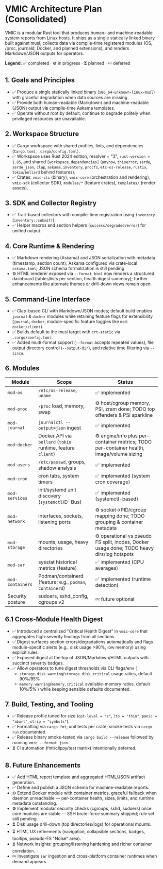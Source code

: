 # VMIC Architecture Plan (Consolidated)

VMIC is a modular Rust tool that produces human- and machine-readable system reports from Linux hosts. It ships as a single statically linked binary built against musl, collects data via compile-time registered modules (OS, /proc, journald, Docker, and planned extensions), and renders Markdown/JSON outputs for operators.

**Legend:** ✅ completed · ⚙️ in progress · ⏳ planned · 💤 deferred

## 1. Goals and Principles
- ✅ Produce a single statically linked binary (`x86_64-unknown-linux-musl`) with graceful degradation when data sources are missing.
- ✅ Provide both human-readable (Markdown) and machine-readable (JSON) output via compile-time Askama templates.
- ✅ Operate without root by default; continue to degrade politely when privileged resources are unavailable.

## 2. Workspace Structure
- ✅ Cargo workspace with shared profiles, lints, and dependencies (`Cargo.toml`, `.cargo/config.toml`).
- ✅ Workspace uses Rust 2024 edition, resolver = "3", `rust-version = 1.85`, and shared `[workspace.dependencies]` (`anyhow`, `thiserror`, `serde`, `serde_json`, `clap`, `askama`, `inventory`, `procfs`, `etc-os-release`, `rustix`, `tokio`/`bollard` behind features).
- ✅ Crates: `vmic-cli` (binary), `vmic-core` (orchestration and rendering), `vmic-sdk` (collector SDK), `modules/*` (feature crates), `templates/` (render assets).

## 3. SDK and Collector Registry
- ✅ Trait-based collectors with compile-time registration using `inventory` (`inventory::submit!`).
- ✅ Helper macros and section helpers (`success/degraded/error`) for unified output.

## 4. Core Runtime & Rendering
- ✅ Markdown rendering (Askama) and JSON serialization with metadata (timestamp, section count); Askama configured via crate-local `askama.toml`; JSON schema formalization is still pending.
- ⚙️ HTML renderer exposed via `--format html` now renders a structured dashboard (tables/lists per section, health digest summary); further enhancements like alternate themes or drill-down views remain open.

## 5. Command-Line Interface
- ✅ Clap-based CLI with Markdown/JSON modes; default build enables `journal` & `docker` modules while retaining feature flags for extensibility (`journal`, `docker`, module-specific feature toggles like `mod-docker/client`).
- ✅ Builds default to the musl target with `crt-static` via `.cargo/config.toml`.
- ✅ Added multi-format support (`--format` accepts repeated values), file output directory control (`--output-dir`), and relative time filtering via `--since`.

## 6. Modules
| Module | Scope | Status |
| --- | --- | --- |
| `mod-os` | `/etc/os-release`, `uname` | ✅ implemented |
| `mod-proc` | `/proc` load, memory, swap | ⚙️ host/cgroup memory, PSI, zram done; TODO top offenders & PSI sparkline |
| `mod-journal` | `journalctl --output=json` ingest | ✅ implemented |
| `mod-docker` | Docker API via `bollard` (`tokio` runtime, feature `client`) | ⚙️ engine/info plus per-container metrics; TODO per-container health, image/volume sizing |
| `mod-users` | `/etc/passwd`, groups, shadow analysis | ✅ implemented |
| `mod-cron` | cron tabs, system timers | ✅ implemented (system cron coverage) |
| `mod-services` | init/systemd unit discovery (`systemctl`/D-Bus) | ✅ implemented (systemctl-based) |
| `mod-network` | interfaces, sockets, listening ports | ⚙️ socket→PID/cgroup mapping done; TODO grouping & container metadata |
| `mod-storage` | mounts, usage, heavy directories | ⚙️ operational vs pseudo FS split, inodes, Docker usage done; TODO heavy dirs/log hotspots |
| `mod-sar` | sysstat historical metrics (feature) | ✅ implemented (CPU averages) |
| `mod-containers` | Podman/containerd (feature; e.g., `podman`, `containerd`) | ✅ implemented (runtime detection) |
| Security posture | sudoers, sshd_config, cgroups v2 | 💤 future optional |

## 6.1 Cross-Module Health Digest
- ✅ Introduced a centralized "Critical Health Digest" in `vmic-core` that aggregates high-severity findings from all sections.
- ✅ Digest surfaces section errors/degradations automatically and flags module-specific alerts (e.g., disk usage >90%, low memory) using explicit rules.
- ✅ Exposed digest at the top of JSON/Markdown/HTML outputs with succinct severity badges.
- ✅ Allow operators to tune digest thresholds via CLI flags/env (
  - `storage.disk_warning`/`storage.disk_critical` usage ratios, default 90%/95%
  - `memory.warning`/`memory.critical` available-memory ratios, default 10%/5%
  ) while keeping sensible defaults documented.

## 7. Build, Testing, and Tooling
- ✅ Release profile tuned for size (`opt-level = "z"`, `lto = "thin"`, `panic = "abort"`, `strip = "symbols"`).
- ✅ Formatting via `cargo fmt`; unit tests per crate; smoke tests via `cargo run` documented.
- ✅ Release binary smoke-tested via `cargo build --release` followed by running `vmic --format json`.
- ⏳ CI automation (fmt/clippy/test matrix) intentionally deferred.

## 8. Future Enhancements
- ✅ Add HTML report template and aggregated HTML/JSON artifact generation.
- ✅ Define and publish a JSON schema for machine-readable reports.
- ⚙️ Extend Docker module with container metrics, graceful fallback when daemon unreachable — per-container health, sizes, limits, and runtime metadata outstanding.
- ⚙️ Implement modular security checks (cgroups, sshd, sudoers) once core modules are stable — SSH brute-force summary shipped; rule set still pending.
- ⏳ Disk usage drill-down (top directories/logs) for operational mounts.
- ⏳ HTML UX refinements (navigation, collapsible sections, badges, tooltips, pseudo-FS "Noise" area).
- ⏳ Network insights: grouping/listening hardening and richer container correlation.
- 💤 Investigate `sar` ingestion and cross-platform container runtimes when demand appears.
